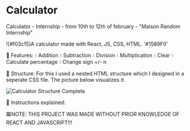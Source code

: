 # Calculator
Calculator - Internship - from 10th to 12th of february - "Maison Random Internship"

![#f03c15]A calculator made with React, JS, CSS, HTML. '#1589F0'

🧊 Features: 
💧 Addition
💧 Subtraction
💧 Division
💧 Multiplication
💧 Clear
💧 Calculate percentage
💧 Change sign +/- n

🧊 Structure:
For this I used a nested HTML structure which I designed in a seperate CSS file. The picture below visualizes it.

![Calculator Structure Complete](https://user-images.githubusercontent.com/91912841/153583025-7a177dfa-0c23-477f-b520-2ce775ea9cf6.jpg)

🧊 Instructions explained:


🟥NOTE: THIS PROJECT WAS MADE WITHOUT PRIOR KNOWLEDGE OF REACT AND JAVASCRIPT!!! 
